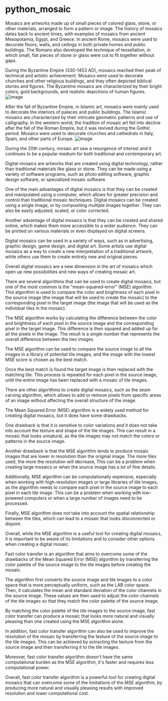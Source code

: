 # python_mosaic
Mosaics are artworks made up of small pieces of colored glass, stone, or other materials, arranged to form a pattern or image. The history of mosaics dates back to ancient times, with examples of mosaics from ancient Mesopotamia, Egypt, and Greece. In ancient Rome, mosaics were used to decorate floors, walls, and ceilings in both private homes and public buildings. The Romans also developed the technique of tessellation, in which small, flat pieces of stone or glass were cut to fit together without gaps.

During the Byzantine Empire (330-1453 AD), mosaics reached their peak of technical and artistic achievement. Mosaics were used to decorate churches and other religious buildings, and they often depicted biblical stories and figures. The Byzantine mosaics are characterized by their bright colors, gold backgrounds, and realistic depictions of human figures.
![image](https://user-images.githubusercontent.com/83893249/215220000-0c59eb52-93e6-4ec5-a55d-48a98fe6b044.png)


After the fall of Byzantine Empire, in Islamic art, mosaics were mainly used to decorate the interiors of palaces and public buildings. The Islamic mosaics are characterized by their intricate geometric patterns and use of calligraphy.
In the western world, the tradition of mosaic art fell into decline after the fall of the Roman Empire, but it was revived during the Gothic period. Mosaics were used to decorate churches and cathedrals in Italy, Spain, and other parts of Europe.
![image](https://user-images.githubusercontent.com/83893249/215220118-629c05ce-a94d-4651-b3e6-20d1970bf538.png)

During the 20th century, mosaic art saw a resurgence of interest and it continues to be a popular medium for both traditional and contemporary art.

Digital mosaics are artworks that are created using digital technology, rather than traditional materials like glass or stone. They can be made using a variety of software programs, such as photo editing software, graphic design software, or specialized mosaic software.

One of the main advantages of digital mosaics is that they can be created and manipulated using a computer, which allows for greater precision and control than traditional mosaic techniques. Digital mosaics can be created using a single image, or by compositing multiple images together. They can also be easily adjusted, scaled, or color corrected.

Another advantage of digital mosaics is that they can be created and shared online, which makes them more accessible to a wider audience. They can be printed on various materials or even displayed on digital screens.

Digital mosaics can be used in a variety of ways, such as in advertising, graphic design, game design, and digital art. Some artists use digital mosaics as a way to create a new interpretation of a traditional artwork, while others use them to create entirely new and original pieces.

Overall digital mosaics are a new dimension in the art of mosaics which open up new possibilities and new ways of creating mosaic art.


There are several algorithms that can be used to create digital mosaics, but one of the most common is the "mean-squared-error" (MSE) algorithm. This algorithm is used to compare the color and brightness of each pixel in the source image (the image that will be used to create the mosaic) to the corresponding pixel in the target image (the image that will be used as the individual tiles in the mosaic).

The MSE algorithm works by calculating the difference between the color and brightness of each pixel in the source image and the corresponding pixel in the target image. This difference is then squared and added up for all the pixels in the image. The result is a single number that represents the overall difference between the two images.

The MSE algorithm can be used to compare the source image to all the images in a library of potential tile images, and the image with the lowest MSE score is chosen as the best match.

Once the best match is found the target image is then replaced with the matching tile. This process is repeated for each pixel in the source image, until the entire image has been replaced with a mosaic of tile images.

There are other algorithms to create digital mosaics, such as the seam carving algorithm, which allows to add or remove pixels from specific areas of an image without affecting the overall structure of the image.

The Mean Squared Error (MSE) algorithm is a widely used method for creating digital mosaics, but it does have some drawbacks.

One drawback is that it is sensitive to color variations and it does not take into account the texture and shape of the tile images. This can result in a mosaic that looks unnatural, as the tile images may not match the colors or patterns in the source image.

Another drawback is that the MSE algorithm tends to produce mosaic images that are lower in resolution than the original image. The more tiles used, the more the resolution will decrease, This can be a problem when creating large mosaics or when the source image has a lot of fine details.

Additionally, MSE algorithm can be computationally expensive, especially when working with high-resolution images or large libraries of tile images, as the algorithm needs to compare each pixel in the source image to each pixel in each tile image. This can be a problem when working with low-powered computers or when a large number of images need to be processed.

Finally, MSE algorithm does not take into account the spatial relationship between the tiles, which can lead to a mosaic that looks disconnected or disjoint.

Overall, while the MSE algorithm is a useful tool for creating digital mosaics, it is important to be aware of its limitations and to consider other options when creating a digital mosaic.

Fast color transfer is an algorithm that aims to overcome some of the drawbacks of the Mean Squared Error (MSE) algorithm by transferring the color palette of the source image to the tile images before creating the mosaic.

The algorithm first converts the source image and tile images to a color space that is more perceptually uniform, such as the LAB color space. Then, it calculates the mean and standard deviation of the color channels in the source image. These values are then used to adjust the color channels of the tile images so that they match the color palette of the source image.

By matching the color palette of the tile images to the source image, fast color transfer can produce a mosaic that looks more natural and visually pleasing than one created using the MSE algorithm alone.

In addition, fast color transfer algorithm can also be used to improve the resolution of the mosaic by transferring the texture of the source image to the tile images. This can be achieved by extracting the texture from the source image and then transferring it to the tile images.

Moreover, fast color transfer algorithm doesn't have the same computational burden as the MSE algorithm, it's faster and requires less computational power.

Overall, fast color transfer algorithm is a powerful tool for creating digital mosaics that can overcome some of the limitations of the MSE algorithm, by producing more natural and visually pleasing results with improved resolution and lower computational cost.

